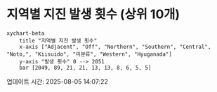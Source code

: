 # 지역별 지진 발생 횟수 (상위 10개)

```mermaid
xychart-beta
    title "지역별 지진 발생 횟수"
    x-axis ["Adjacent", "Off", "Northern", "Southern", "Central", "Noto,", "Kiisuido", "미분류", "Western", "Hyuganada"]
    y-axis "발생 횟수" 0 --> 2051
    bar [2049, 89, 21, 21, 13, 13, 8, 6, 5, 5]
```

업데이트 시간: 2025-08-05 14:07:22

